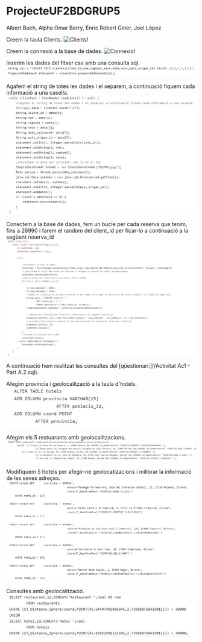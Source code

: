 # ProjecteUF2BDGRUP5
Albert Buch, Alpha Omar Barry, Enric Robert Giner, Joel López


Creem la taula Clients.
![Clients!](https://github.com/Albert-dvn/ProjecteUF2BDGRUP5/images/Clients.jpg)

Creem la connexió a la base de dades.
![Connexio!](https://github.com/Albert-dvn/ProjecteUF2BDGRUP5/images/Connexio.jpg)

Inserim les dades del fitxer csv amb una consulta sql.
![inserir!](/images/Inserir.jpg)

Agafem el string de totes les dades i el separem, a continuació fiquem cada informació a una casella.
![Agafar!](/images/Agafar.jpg)

Conectem a la base de dades, fem un bucle per cada reserva que tenim, fins a 26990 i farem el random del client_id per ficar-lo a continuació a la següent reserva_id
![Connectar!](/images/Connectar.jpg)

A continuació hem realitzat les consultes del [qüestionari:](/Activitat Ac1 - Part A.2.sql).

Afegim provincia i geolocalització a la taula d'hotels.
![AfegirGeo!](/images/AfegirGeo.jpg)

Afegim els 5 restuarants amb geolocalitzacions.
![Restaurants!](/images/Restaurants.jpg)

Modifiquem 5 hotels per afegir-ne geolocatizacions i millorar la informació de les seves adreçes.
![Hotels!](/images/Hotels.jpg)

Consultes amb geolocalització.
![Consultes!](/images/Consultes.jpg)

